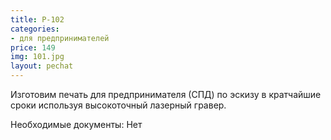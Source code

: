 ```yaml
---
title: P-102
categories:
- для предпринимателей
price: 149
img: 101.jpg
layout: pechat
---
```


Изготовим печать для предпринимателя (СПД) по эскизу в кратчайшие сроки используя высокоточный лазерный гравер.

Необходимые документы: Нет
